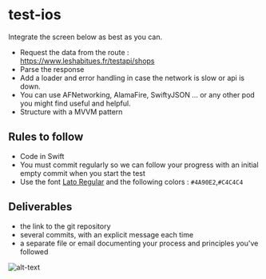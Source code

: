 # test-ios

Integrate the screen below as best as you can.

- Request the data from the route : https://www.leshabitues.fr/testapi/shops
- Parse the response
- Add a loader and error handling in case the network is slow or api is down.
- You can use AFNetworking, AlamaFire, SwiftyJSON ... or any other pod you might find useful and helpful.
- Structure with a MVVM pattern

## Rules to follow
- Code in Swift
- You must commit regularly so we can follow your progress with an initial empty commit when you start the test
- Use the font [Lato Regular](https://fonts.google.com/specimen/Lato) and the following colors : `#4A90E2`,`#C4C4C4`

## Deliverables

- the link to the git repository
- several commits, with an explicit message each time
- a separate file or email documenting your process and principles you've followed

![alt-text](https://s3.eu-west-3.amazonaws.com/lh-prod-static/img/job/test-mobile-view.png )
